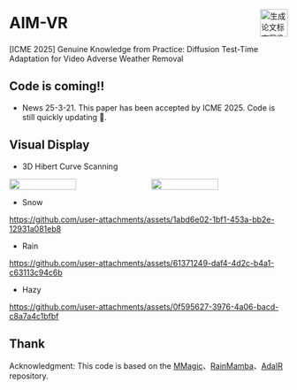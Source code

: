 <div style="display: flex; align-items: center; justify-content: space-between;">
  <h1 style="margin:0;">AIM-VR</h1>
  <img src="https://github.com/user-attachments/assets/64fc07c6-f310-4a69-ad93-89fdd0b44fce" alt="生成论文标志图像" height="50">
</div>

[ICME 2025] Genuine Knowledge from Practice: Diffusion Test-Time Adaptation for Video Adverse Weather Removal

## Code is coming!!
* News
25-3-21. This paper has been accepted by ICME 2025. Code is still quickly updating 🌝.

## Visual Display
* 3D Hibert Curve Scanning
<div style="display: flex; justify-content: space-between;">
    <img src="https://github.com/user-attachments/assets/43026164-a1d6-41ca-aba1-9e9fe5c2fda7" width="49%">
    <img src="https://github.com/user-attachments/assets/518c12af-c321-40c2-bdb8-3936afaa90a5" width="49%">
</div>

* Snow


https://github.com/user-attachments/assets/1abd6e02-1bf1-453a-bb2e-12931a081eb8



* Rain


https://github.com/user-attachments/assets/61371249-daf4-4d2c-b4a1-c63113c94c6b



* Hazy



https://github.com/user-attachments/assets/0f595627-3976-4a06-bacd-c8a7a4c1bfbf


## Thank
Acknowledgment: This code is based on the [MMagic](https://github.com/open-mmlab/mmagic/tree/main)、[RainMamba](https://github.com/TonyHongtaoWu/RainMamba)、[AdaIR](https://github.com/c-yn/AdaIR?tab=readme-ov-file) repository.
